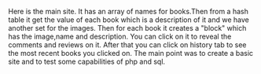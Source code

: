 Here is the main site.
It has an array of names for books.Then from a hash table it get the value of each book which is a description of it and we have another set for the images.
Then for each book it creates a "block" which has the image,name and description.
You can click on it to reveal the comments and reviews on it.
After that you can click on history tab to see the most recent books you clicked on.
The main point was to create a basic site and to test some capabilities of php and sql.
